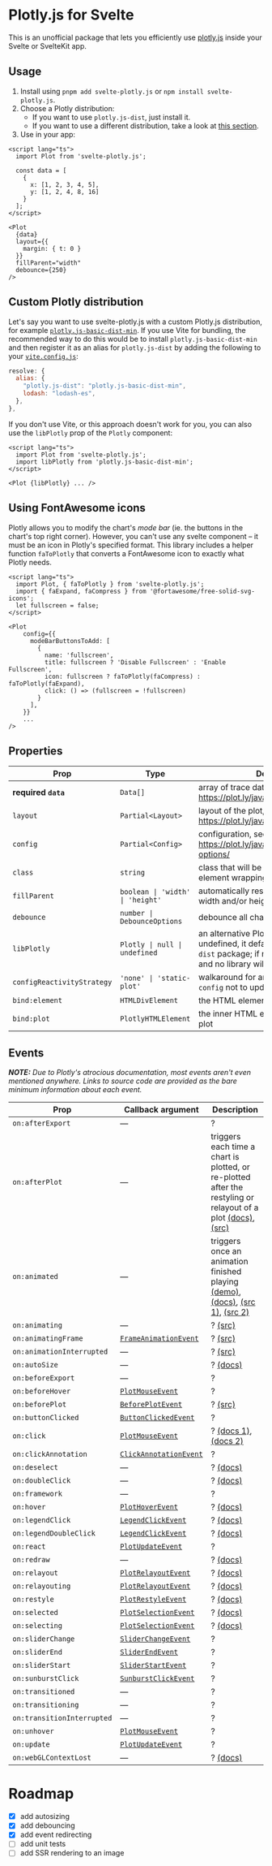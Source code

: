 # Plotly.js for Svelte

This is an unofficial package that lets you efficiently use [plotly.js](https://plotly.com/javascript/) inside your Svelte or SvelteKit app.

## Usage

1. Install using `pnpm add svelte-plotly.js` or `npm install svelte-plotly.js`.
2. Choose a Plotly distribution:
   - If you want to use `plotly.js-dist`, just install it.
   - If you want to use a different distribution, take a look at [this section](#custom-plotly-distribution).
3. Use in your app:

```svelte
<script lang="ts">
  import Plot from 'svelte-plotly.js';

  const data = [
    {
      x: [1, 2, 3, 4, 5],
      y: [1, 2, 4, 8, 16]
    }
  ];
</script>

<Plot
  {data}
  layout={{
    margin: { t: 0 }
  }}
  fillParent="width"
  debounce={250}
/>
```

## Custom Plotly distribution

Let's say you want to use svelte-plotly.js with a custom Plotly.js distribution, for example [`plotly.js-basic-dist-min`](https://www.npmjs.com/package/plotly.js-basic-dist-min). If you use Vite for bundling, the recommended way to do this would be to install `plotly.js-basic-dist-min` and then register it as an alias for `plotly.js-dist` by adding the following to your [`vite.config.js`](https://vitejs.dev/config/shared-options.html#resolve-alias):

```js
resolve: {
  alias: {
    "plotly.js-dist": "plotly.js-basic-dist-min",
    lodash: "lodash-es",
  },
},
```

If you don't use Vite, or this approach doesn't work for you, you can also use the `libPlotly` prop of the `Plotly` component:

```svelte
<script lang="ts">
  import Plot from 'svelte-plotly.js';
  import libPlotly from 'plotly.js-basic-dist-min';
</script>

<Plot {libPlotly} ... />
```

## Using FontAwesome icons
Plotly allows you to modify the chart's _mode bar_ (ie. the buttons in the chart's top right corner). However, you can't use any svelte component – it must be an icon in Plotly's specified format. This library includes a helper function `faToPlotly` that converts a FontAwesome icon to exactly what Plotly needs.

```svelte
<script lang="ts">
  import Plot, { faToPlotly } from 'svelte-plotly.js';
  import { faExpand, faCompress } from '@fortawesome/free-solid-svg-icons';
  let fullscreen = false;
</script>

<Plot
    config={{
      modeBarButtonsToAdd: [
        {
          name: 'fullscreen',
          title: fullscreen ? 'Disable Fullscreen' : 'Enable Fullscreen',
          icon: fullscreen ? faToPlotly(faCompress) : faToPlotly(faExpand),
          click: () => (fullscreen = !fullscreen)
        }
      ],
    }}
    ...
/>
```

## Properties

| Prop                       | Type                             | Description                                                                                                                                                      |
| -------------------------- | -------------------------------- | ---------------------------------------------------------------------------------------------------------------------------------------------------------------- |
| **required `data`**        | `Data[]`                         | array of trace data, see https://plot.ly/javascript/reference/                                                                                                   |
| `layout`                   | `Partial<Layout>`                | layout of the plot, see https://plot.ly/javascript/reference/#layout                                                                                             |
| `config`                   | `Partial<Config>`                | configuration, see https://plot.ly/javascript/configuration-options/                                                                                             |
| `class`                    | `string`                         | class that will be passed to the HTML element wrapping the plot                                                                                                  |
| `fillParent`               | `boolean \| 'width' \| 'height'` | automatically resize the plot to fill the width and/or height of its parent element                                                                              |
| `debounce`                 | `number \| DebounceOptions`      | debounce all changes to the plot                                                                                                                                 |
| `libPlotly`                | `Plotly \| null \| undefined`    | an alternative Plotly bundle to use; if undefined, it defaults to the `plotly.js-dist` package; if null, no plot will be drawn and no library will be downloaded |
| `configReactivityStrategy` | `'none' \| 'static-plot'`        | walkaround for an [upstream bug](https://github.com/m93a/svelte-plotly.js/issues/10) causing `config` not to update, enabled by default                          |
| `bind:element`             | `HTMLDivElement`                 | the HTML element wrapping the plot                                                                                                                               |
| `bind:plot`                | `PlotlyHTMLElement`              | the inner HTML element containing the plot                                                                                                                       |

## Events

_**NOTE:** Due to Plotly's atrocious documentation, most events aren't even mentioned anywhere. Links to source code are provided as the bare minimum information about each event._

| Prop                       | Callback argument                                                                                                                                          | Description                                                                                                                                                                                                                                                                                                                                                                                                                    |
| -------------------------- | ---------------------------------------------------------------------------------------------------------------------------------------------------------- | ------------------------------------------------------------------------------------------------------------------------------------------------------------------------------------------------------------------------------------------------------------------------------------------------------------------------------------------------------------------------------------------------------------------------------ |
| `on:afterExport`           | —                                                                                                                                                          | ?                                                                                                                                                                                                                                                                                                                                                                                                                              |
| `on:afterPlot`             | —                                                                                                                                                          | triggers each time a chart is plotted, or re-plotted after the restyling or relayout of a plot [(docs)](https://plotly.com/javascript/plotlyjs-events/#afterplot-event), [(src)](https://github.com/plotly/plotly.js/blob/11699489c248767619f1f73cde4295f001ec37c3/src/plot_api/plot_api.js#L405)                                                                                                                              |
| `on:animated`              | —                                                                                                                                                          | triggers once an animation finished playing [(demo)](https://codepen.io/csha/pen/NWYJGgg), [(docs)](https://plotly.com/javascript/plotlyjs-events/#additional-events), [(src 1)](https://github.com/plotly/plotly.js/blob/11699489c248767619f1f73cde4295f001ec37c3/src/plot_api/plot_api.js#L405), [(src 2)](https://github.com/plotly/plotly.js/blob/11699489c248767619f1f73cde4295f001ec37c3/src/plot_api/plot_api.js#L3445) |
| `on:animating`             | —                                                                                                                                                          | ? [(src)](https://github.com/plotly/plotly.js/blob/11699489c248767619f1f73cde4295f001ec37c3/src/plot_api/plot_api.js#L3308)                                                                                                                                                                                                                                                                                                    |
| `on:animatingFrame`        | [`FrameAnimationEvent`](https://github.com/DefinitelyTyped/DefinitelyTyped/blob/0852d33e37bc8fff1fe99cc328bde65e84e3e1c0/types/plotly.js/index.d.ts#L126)  | ? [(src)](https://github.com/plotly/plotly.js/blob/11699489c248767619f1f73cde4295f001ec37c3/src/plot_api/plot_api.js#L3293)                                                                                                                                                                                                                                                                                                    |
| `on:animationInterrupted`  | —                                                                                                                                                          | ? [(src)](https://github.com/plotly/plotly.js/blob/11699489c248767619f1f73cde4295f001ec37c3/src/plot_api/plot_api.js#L3189)                                                                                                                                                                                                                                                                                                    |
| `on:autoSize`              | —                                                                                                                                                          | ? [(docs)](https://plotly.com/javascript/plotlyjs-events/#additional-events)                                                                                                                                                                                                                                                                                                                                                   |
| `on:beforeExport`          | —                                                                                                                                                          | ?                                                                                                                                                                                                                                                                                                                                                                                                                              |
| `on:beforeHover`           | [`PlotMouseEvent`](https://github.com/DefinitelyTyped/DefinitelyTyped/blob/0852d33e37bc8fff1fe99cc328bde65e84e3e1c0/types/plotly.js/index.d.ts#L69)        | ?                                                                                                                                                                                                                                                                                                                                                                                                                              |
| `on:beforePlot`            | [`BeforePlotEvent`](https://github.com/DefinitelyTyped/DefinitelyTyped/blob/0852d33e37bc8fff1fe99cc328bde65e84e3e1c0/types/plotly.js/index.d.ts#L243)      | ? [(src)](https://github.com/plotly/plotly.js/blob/11699489c248767619f1f73cde4295f001ec37c3/src/plot_api/plot_api.js#L72)                                                                                                                                                                                                                                                                                                      |
| `on:buttonClicked`         | [`ButtonClickedEvent`](https://github.com/m93a/svelte-plotly.js/blob/c59b0bad033960797200e359136befae87379ab6/src/lib/Plot.svelte#L46)                     | ?                                                                                                                                                                                                                                                                                                                                                                                                                              |
| `on:click`                 | [`PlotMouseEvent`](https://github.com/DefinitelyTyped/DefinitelyTyped/blob/0852d33e37bc8fff1fe99cc328bde65e84e3e1c0/types/plotly.js/index.d.ts#L69)        | ? [(docs 1)](https://plotly.com/javascript/plotlyjs-events/#click-event), [(docs 2)](https://plotly.com/javascript/click-events/)                                                                                                                                                                                                                                                                                              |
| `on:clickAnnotation`       | [`ClickAnnotationEvent`](https://github.com/DefinitelyTyped/DefinitelyTyped/blob/0852d33e37bc8fff1fe99cc328bde65e84e3e1c0/types/plotly.js/index.d.ts#L119) | ?                                                                                                                                                                                                                                                                                                                                                                                                                              |
| `on:deselect`              | —                                                                                                                                                          | ? [(docs)](https://plotly.com/javascript/plotlyjs-events/#additional-events)                                                                                                                                                                                                                                                                                                                                                   |
| `on:doubleClick`           | —                                                                                                                                                          | ? [(docs)](https://plotly.com/javascript/plotlyjs-events/#double-click-event)                                                                                                                                                                                                                                                                                                                                                  |
| `on:framework`             | —                                                                                                                                                          | ?                                                                                                                                                                                                                                                                                                                                                                                                                              |
| `on:hover`                 | [`PlotHoverEvent`](https://github.com/DefinitelyTyped/DefinitelyTyped/blob/0852d33e37bc8fff1fe99cc328bde65e84e3e1c0/types/plotly.js/index.d.ts#L74)        | ? [(docs)](https://plotly.com/javascript/plotlyjs-events/#hover-event)                                                                                                                                                                                                                                                                                                                                                         |
| `on:legendClick`           | [`LegendClickEvent`](https://github.com/DefinitelyTyped/DefinitelyTyped/blob/0852d33e37bc8fff1fe99cc328bde65e84e3e1c0/types/plotly.js/index.d.ts#L138)     | ? [(docs)](https://plotly.com/javascript/plotlyjs-events/#legend-click-events)                                                                                                                                                                                                                                                                                                                                                 |
| `on:legendDoubleClick`     | [`LegendClickEvent`](https://github.com/DefinitelyTyped/DefinitelyTyped/blob/0852d33e37bc8fff1fe99cc328bde65e84e3e1c0/types/plotly.js/index.d.ts#L138)     | ? [(docs)](https://plotly.com/javascript/plotlyjs-events/#legend-click-events)                                                                                                                                                                                                                                                                                                                                                 |
| `on:react`                 | [`PlotUpdateEvent`](https://github.com/m93a/svelte-plotly.js/blob/c59b0bad033960797200e359136befae87379ab6/src/lib/Plot.svelte#L52)                        | ?                                                                                                                                                                                                                                                                                                                                                                                                                              |
| `on:redraw`                | —                                                                                                                                                          | ? [(docs)](https://plotly.com/javascript/plotlyjs-events/#additional-events)                                                                                                                                                                                                                                                                                                                                                   |
| `on:relayout`              | [`PlotRelayoutEvent`](https://github.com/DefinitelyTyped/DefinitelyTyped/blob/0852d33e37bc8fff1fe99cc328bde65e84e3e1c0/types/plotly.js/index.d.ts#L110)    | ? [(docs)](https://plotly.com/javascript/plotlyjs-events/#update-data)                                                                                                                                                                                                                                                                                                                                                         |
| `on:relayouting`           | [`PlotRelayoutEvent`](https://github.com/DefinitelyTyped/DefinitelyTyped/blob/0852d33e37bc8fff1fe99cc328bde65e84e3e1c0/types/plotly.js/index.d.ts#L110)    | ? [(docs)](https://plotly.com/javascript/plotlyjs-events/#update-data)                                                                                                                                                                                                                                                                                                                                                         |
| `on:restyle`               | [`PlotRestyleEvent`](https://github.com/DefinitelyTyped/DefinitelyTyped/blob/0852d33e37bc8fff1fe99cc328bde65e84e3e1c0/types/plotly.js/index.d.ts#L102)     | ? [(docs)](https://plotly.com/javascript/plotlyjs-events/#update-data)                                                                                                                                                                                                                                                                                                                                                         |
| `on:selected`              | [`PlotSelectionEvent`](https://github.com/DefinitelyTyped/DefinitelyTyped/blob/0852d33e37bc8fff1fe99cc328bde65e84e3e1c0/types/plotly.js/index.d.ts#L92)    | ? [(docs)](https://plotly.com/javascript/plotlyjs-events/#select-event)                                                                                                                                                                                                                                                                                                                                                        |
| `on:selecting`             | [`PlotSelectionEvent`](https://github.com/DefinitelyTyped/DefinitelyTyped/blob/0852d33e37bc8fff1fe99cc328bde65e84e3e1c0/types/plotly.js/index.d.ts#L92)    | ? [(docs)](https://plotly.com/javascript/plotlyjs-events/#select-event)                                                                                                                                                                                                                                                                                                                                                        |
| `on:sliderChange`          | [`SliderChangeEvent`](https://github.com/DefinitelyTyped/DefinitelyTyped/blob/0852d33e37bc8fff1fe99cc328bde65e84e3e1c0/types/plotly.js/index.d.ts#L203)    | ?                                                                                                                                                                                                                                                                                                                                                                                                                              |
| `on:sliderEnd`             | [`SliderEndEvent`](https://github.com/DefinitelyTyped/DefinitelyTyped/blob/0852d33e37bc8fff1fe99cc328bde65e84e3e1c0/types/plotly.js/index.d.ts#L214)       | ?                                                                                                                                                                                                                                                                                                                                                                                                                              |
| `on:sliderStart`           | [`SliderStartEvent`](https://github.com/DefinitelyTyped/DefinitelyTyped/blob/0852d33e37bc8fff1fe99cc328bde65e84e3e1c0/types/plotly.js/index.d.ts#L210)     | ?                                                                                                                                                                                                                                                                                                                                                                                                                              |
| `on:sunburstClick`         | [`SunburstClickEvent`](https://github.com/DefinitelyTyped/DefinitelyTyped/blob/0852d33e37bc8fff1fe99cc328bde65e84e3e1c0/types/plotly.js/index.d.ts#L219)   | ?                                                                                                                                                                                                                                                                                                                                                                                                                              |
| `on:transitioned`          | —                                                                                                                                                          | ?                                                                                                                                                                                                                                                                                                                                                                                                                              |
| `on:transitioning`         | —                                                                                                                                                          | ?                                                                                                                                                                                                                                                                                                                                                                                                                              |
| `on:transitionInterrupted` | —                                                                                                                                                          | ?                                                                                                                                                                                                                                                                                                                                                                                                                              |
| `on:unhover`               | [`PlotMouseEvent`](https://github.com/DefinitelyTyped/DefinitelyTyped/blob/0852d33e37bc8fff1fe99cc328bde65e84e3e1c0/types/plotly.js/index.d.ts#L69)        | ?                                                                                                                                                                                                                                                                                                                                                                                                                              |
| `on:update`                | [`PlotUpdateEvent`](https://github.com/m93a/svelte-plotly.js/blob/c59b0bad033960797200e359136befae87379ab6/src/lib/Plot.svelte#L52)                        | ?                                                                                                                                                                                                                                                                                                                                                                                                                              |
| `on:webGLContextLost`      | —                                                                                                                                                          | ? [(docs)](https://plotly.com/javascript/plotlyjs-events/#additional-events)                                                                                                                                                                                                                                                                                                                                                   |

# Roadmap

- [x] add autosizing
- [x] add debouncing
- [x] add event redirecting
- [ ] add unit tests
- [ ] add SSR rendering to an image
